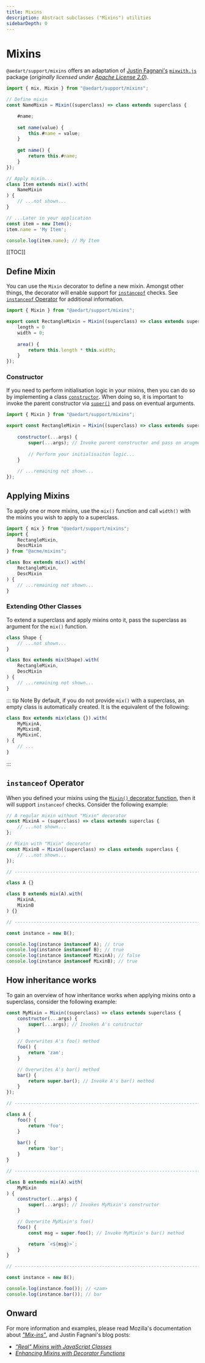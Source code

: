 ```yaml
---
title: Mixins
description: Abstract subclasses ("Mixins") utilities
sidebarDepth: 0
---
```


# Mixins <Badge type="tip" text="Available since v0.8" vertical="middle" />

`@aedart/support/mixins` offers an adaptation of [Justin Fagnani's](https://justinfagnani.com/author/justinfagnani/)
[`mixwith.js`](https://github.com/justinfagnani/mixwith.js) package (_originally licensed under [Apache License 2.0](https://github.com/justinfagnani/mixwith.js?tab=Apache-2.0-1-ov-file#readme)_).

```js
import { mix, Mixin } from "@aedart/support/mixins";

// Define mixin
const NameMixin = Mixin((superclass) => class extends superclass {

    #name;
    
    set name(value) {
        this.#name = value;
    }
    
    get name() {
        return this.#name;
    }
});

// Apply mixin...
class Item extends mix().with(
    NameMixin
) {
    // ...not shown...    
}

// ...Later in your application
const item = new Item();
item.name = 'My Item';

console.log(item.name); // My Item
```

[[TOC]]

## Define Mixin

You can use the `Mixin` decorator to define a new mixin. 
Amongst other things, the decorator will enable support for [`instanceof`](https://developer.mozilla.org/en-US/docs/Web/JavaScript/Reference/Operators/instanceof) checks. 
See [`instanceof` Operator](#instanceof-operator) for additional information.

```js
import { Mixin } from "@aedart/support/mixins";

export const RectangleMixin = Mixin((superclass) => class extends superclass {
    length = 0
    width = 0;
    
    area() {
        return this.length * this.width;
    }
});
```

### Constructor

If you need to perform initialisation logic in your mixins, then you can do so by implementing a class [`constructor`](https://developer.mozilla.org/en-US/docs/Web/JavaScript/Reference/Classes/constructor).
When doing so, it is important to invoke the parent constructor via [`super()`](https://developer.mozilla.org/en-US/docs/Web/JavaScript/Reference/Operators/super) and pass on eventual arguments.

```js
import { Mixin } from "@aedart/support/mixins";

export const RectangleMixin = Mixin((superclass) => class extends superclass {
    
    constructor(...args) {
        super(...args); // Invoke parent constructor and pass on arugments!
        
        // Perform your initialisaiton logic...
    }
    
    // ...remaining not shown...
});
```

## Applying Mixins

To apply one or more mixins, use the `mix()` function and call `width()` with the mixins you wish to apply to a superclass.

```js
import { mix } from "@aedart/support/mixins";
import {
    RectangleMixin,
    DescMixin
} from "@acme/mixins";

class Box extends mix().with(
    RectangleMixin,
    DescMixin
) {
    // ...remaining not shown...
}
```

### Extending Other Classes

To extend a superclass and apply mixins onto it, pass the superclass as argument for the `mix()` function. 

```js
class Shape {
    // ...not shown...
}

class Box extends mix(Shape).with(
    RectangleMixin,
    DescMixin
) {
    // ...remaining not shown...
}
```

::: tip Note
By default, if you do not provide `mix()` with a superclass, an empty class is automatically created.
It is the equivalent of the following:

```js
class Box extends mix(class {}).with(
    MyMixinA,
    MyMixinB,
    MyMixinC,
) {
    // ...
}
```
:::

## `instanceof` Operator

When you defined your mixins using the [`Mixin()` decorator function](#define-mixin), then it will support `instanceof` checks.
Consider the following example:

```js
// A regular mixin without "Mixin" decorator 
const MixinA = (superclass) => class extends superclas {
    // ...not shown...
};

// Mixin with "Mixin" decorator
const MixinB = Mixin((superclass) => class extends superclass {
    // ...not shown...
});

// -------------------------------------------------------------------- //

class A {}

class B extends mix(A).with(
    MixinA,
    MixinB
) {}

// -------------------------------------------------------------------- //

const instance = new B();

console.log(instance instanceof A); // true
console.log(instance instanceof B); // true
console.log(instance instanceof MixinA); // false
console.log(instance instanceof MixinB); // true
```

## How inheritance works

To gain an overview of how inheritance works when applying mixins onto a superclass, consider the following example: 

```js
const MyMixin = Mixin((superclass) => class extends superclass {
    constructor(...args) {
        super(...args); // Invokes A's constructor
    }
    
    // Overwrites A's foo() method
    foo() {
        return 'zam';
    }

    // Overwrites A's bar() method
    bar() {
        return super.bar(); // Invoke A's bar() method
    }
});

// -------------------------------------------------------------------- //

class A {
    foo() {
        return 'foo';
    }
    
    bar() {
        return 'bar';
    }
}

// -------------------------------------------------------------------- //

class B extends mix(A).with(
    MyMixin
) {
    constructor(...args) {
        super(...args); // Invokes MyMixin's constructor
    }

    // Overwrite MyMixin's foo()
    foo() {
        const msg = super.foo(); // Invoke MyMixin's bar() method

        return `<${msg}>`;
    }
}

// -------------------------------------------------------------------- //

const instance = new B();

console.log(instance.foo()); // <zam>
console.log(instance.bar()); // bar
```

## Onward

For more information and examples, please read Mozilla's documentation about [_"Mix-ins"_](https://developer.mozilla.org/en-US/docs/Web/JavaScript/Reference/Classes/extends#mix-ins),
and Justin Fagnani's blog posts:

* [_"Real" Mixins with JavaScript Classes_](https://justinfagnani.com/2015/12/21/real-mixins-with-javascript-classes/)
* [_Enhancing Mixins with Decorator Functions_](https://justinfagnani.com/2016/01/07/enhancing-mixins-with-decorator-functions/)
